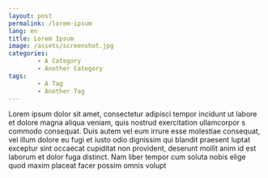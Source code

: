 ```yaml
---
layout: post
permalink: /lorem-ipsum
lang: en 
title: Lorem Ipsum
image: /assets/screenshot.jpg
categories:
        - A Category
        - Another Category
tags:
        - A Tag
        - Another Tag
---
```


Lorem ipsum dolor sit amet, consectetur adipisci tempor incidunt ut labore et dolore magna aliqua veniam, quis nostrud exercitation ullamcorpor s commodo consequat. Duis autem vel eum irrure esse molestiae consequat, vel illum dolore eu fugi et iusto odio dignissim qui blandit praesent luptat exceptur sint occaecat cupiditat non provident, deserunt mollit anim id est laborum et dolor fuga distinct. Nam liber tempor cum soluta nobis elige quod maxim placeat facer possim omnis volupt

